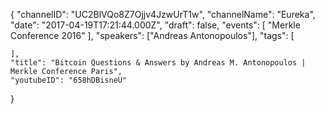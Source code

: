 {
    "channelID": "UC2BlVQo8Z7Ojjv4JzwUrT1w",
    "channelName": "Eureka",
    "date": "2017-04-19T17:21:44.000Z",
    "draft": false,
    "events": [
        "Merkle Conference 2016"
    ],
    "speakers": ["Andreas Antonopoulos"],
    "tags": [

    ],
    "title": "Bitcoin Questions & Answers by Andreas M. Antonopoulos | Merkle Conference Paris",
    "youtubeID": "658hDBisneU"
}
